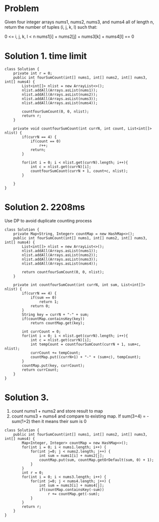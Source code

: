 # Problem
Given four integer arrays nums1, nums2, nums3, and nums4 all of length n, return the number of tuples (i, j, k, l) such that:

0 <= i, j, k, l < n
nums1[i] + nums2[j] + nums3[k] + nums4[l] == 0

# Solution 1. time limit 
```
class Solution {
    private int r = 0;
    public int fourSumCount(int[] nums1, int[] nums2, int[] nums3, int[] nums4) {
        List<int[]> nlist = new ArrayList<>();
        nlist.addAll(Arrays.asList(nums1));
        nlist.addAll(Arrays.asList(nums2));
        nlist.addAll(Arrays.asList(nums3));
        nlist.addAll(Arrays.asList(nums4));
        
        countfourSumCount(0, 0, nlist);
        return r;
    }
    
    private void countfourSumCount(int currN, int count, List<int[]> nlist) {
        if(currN == 4) {
            if(count == 0)
                r++;
            return;
        }
        
        for(int i = 0; i < nlist.get(currN).length; i++){
            int c = nlist.get(currN)[i];
            countfourSumCount(currN + 1, count+c, nlist);
        }
       
    }
}
```

# Solution 2. 2208ms
Use DP to avoid duplicate counting process
```
class Solution {
    private Map<String, Integer> countMap = new HashMap<>();
    public int fourSumCount(int[] nums1, int[] nums2, int[] nums3, int[] nums4) {
        List<int[]> nlist = new ArrayList<>();
        nlist.addAll(Arrays.asList(nums1));
        nlist.addAll(Arrays.asList(nums2));
        nlist.addAll(Arrays.asList(nums3));
        nlist.addAll(Arrays.asList(nums4));
        
        return countfourSumCount(0, 0, nlist);
    }
    
    private int countfourSumCount(int currN, int sum, List<int[]> nlist) {
        if(currN == 4) {
            if(sum == 0)
                return 1;
            return 0;
        }
        String key = currN + "-" + sum;
        if(countMap.containsKey(key))
            return countMap.get(key);
        
        int currCount = 0;
        for(int i = 0; i < nlist.get(currN).length; i++){
            int c = nlist.get(currN)[i];
            int tempCount = countfourSumCount(currN + 1, sum+c, nlist);
            currCount += tempCount;
            countMap.put((currN+1) + "-" + (sum+c), tempCount);
        }
        countMap.put(key, currCount);
        return currCount;
    }
}
```

# Solution 3. 
1. count nums1 + nums2 and store result to map
2. count nums3 + nums4 and compare to existing map. If sum(3+4) = -sum(1+2) then it means their sum is 0
```
class Solution {
    public int fourSumCount(int[] nums1, int[] nums2, int[] nums3, int[] nums4) {
        Map<Integer, Integer> countMap = new HashMap<>();
        for(int i = 0; i < nums1.length; i++) {
            for(int j=0; j < nums2.length; j++) {
                int sum = nums1[i] + nums2[j];
                countMap.put(sum, countMap.getOrDefault(sum, 0) + 1);
            }
        }
        int r = 0;
        for(int i = 0; i < nums3.length; i++) {
            for(int j=0; j < nums4.length; j++) {
                int sum = nums3[i] + nums4[j];
                if(countMap.containsKey(-sum))
                    r += countMap.get(-sum);
            }
        }
        return r;
    }
}
```
